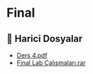 # Final


<!--Index-->

## 🔗 Harici Dosyalar

- [Ders 4.pdf](./Ders%204.pdf)
- [Final Lab Çalışmaları.rar](./Final%20Lab%20%C3%87al%C4%B1%C5%9Fmalar%C4%B1.rar)


<!--Index-->

